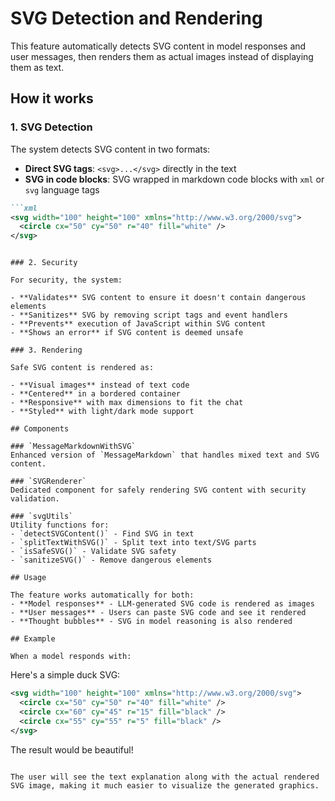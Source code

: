 # SVG Detection and Rendering

This feature automatically detects SVG content in model responses and user messages, then renders them as actual images instead of displaying them as text.

## How it works

### 1. SVG Detection

The system detects SVG content in two formats:

- **Direct SVG tags**: `<svg>...</svg>` directly in the text
- **SVG in code blocks**: SVG wrapped in markdown code blocks with `xml` or `svg` language tags

```markdown
```xml
<svg width="100" height="100" xmlns="http://www.w3.org/2000/svg">
  <circle cx="50" cy="50" r="40" fill="white" />
</svg>
```

```

### 2. Security

For security, the system:

- **Validates** SVG content to ensure it doesn't contain dangerous elements
- **Sanitizes** SVG by removing script tags and event handlers  
- **Prevents** execution of JavaScript within SVG content
- **Shows an error** if SVG content is deemed unsafe

### 3. Rendering

Safe SVG content is rendered as:

- **Visual images** instead of text code
- **Centered** in a bordered container
- **Responsive** with max dimensions to fit the chat
- **Styled** with light/dark mode support

## Components

### `MessageMarkdownWithSVG`
Enhanced version of `MessageMarkdown` that handles mixed text and SVG content.

### `SVGRenderer`
Dedicated component for safely rendering SVG content with security validation.

### `svgUtils`
Utility functions for:
- `detectSVGContent()` - Find SVG in text
- `splitTextWithSVG()` - Split text into text/SVG parts
- `isSafeSVG()` - Validate SVG safety
- `sanitizeSVG()` - Remove dangerous elements

## Usage

The feature works automatically for both:
- **Model responses** - LLM-generated SVG code is rendered as images
- **User messages** - Users can paste SVG code and see it rendered
- **Thought bubbles** - SVG in model reasoning is also rendered

## Example

When a model responds with:

```

Here's a simple duck SVG:

```xml
<svg width="100" height="100" xmlns="http://www.w3.org/2000/svg">
  <circle cx="50" cy="50" r="40" fill="white" />
  <circle cx="60" cy="45" r="15" fill="black" />
  <circle cx="55" cy="55" r="5" fill="black" />
</svg>
```

The result would be beautiful!

```

The user will see the text explanation along with the actual rendered SVG image, making it much easier to visualize the generated graphics.
